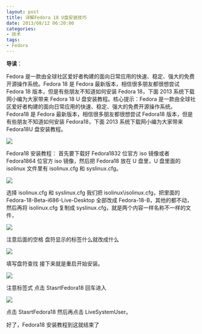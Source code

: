 ```yaml
---
layout: post
title: 详解Fedora 18 U盘安装技巧
date: 2013/08/12 06:20:00
categories:
- 技术
tags:
- Fedora
---
```


**导读**：

Fedora 是一款由全球社区爱好者构建的面向日常应用的快速、稳定、强大的免费开源操作系统。Fedora 18 是 Fedora 最新版本，相信很多朋友都很想尝试 Fedora 18 版本，但是有些朋友不知道如何安装 Fedora 18，下面 2013 系统下载网小编为大家带来 Fedora 18 U 盘安装教程。核心提示：Fedora 是一款由全球社区爱好者构建的面向日常应用的快速、稳定、强大的免费开源操作系统。Fedora18 是 Fedora 最新版本，相信很多朋友都很想尝试 Fedora18 版本，但是有些朋友不知道如何安装 Fedora18，下面 2013 系统下载网小编为大家带来 Fedora18U 盘安装教程。

![](http://pics.naaln.com/blog/2019-01-14-062422.jpg-basicBlog)

Fedora18 安装教程： 首先要下载好 Fedora1832 位官方 iso 镜像或者 Fedora1864 位官方 iso 镜像，然后把 Fedora18 放在 U 盘里，U 盘里面的 isolinux 文件里有 isolinux.cfg 和 syslinux.cfg。

![](http://pics.naaln.com/blog/2019-01-14-062423.jpg-basicBlog)

选择 isolinux.cfg 和 syslinux.cfg 我们把 isolinux\isolinux.cfg，把里面的 Fedora-18-Beta-i686-Live-Desktop 全部改成 Fedora-18-B，其他的都不动，然后再将 isolinux.cfg 复制成 syslinux.cfg，就是两个内容一样名称不一样的文件，

![](http://pics.naaln.com/blog/2019-01-14-062424.jpg-basicBlog)

注意后面的空格 盘符显示的标签什么就改成什么

![](http://pics.naaln.com/blog/2019-01-14-062425.jpg-basicBlog)

填写盘符查找 接下来就是重启开始安装。

![](http://pics.naaln.com/blog/2019-01-14-062426.jpg-basicBlog)

注意标签式 点击 StasrtFedora18 回车进入

![](http://pics.naaln.com/blog/2019-01-14-062427.jpg-basicBlog)

点击 StasrtFedora18 然后再点击 LiveSystemUser。

好了，Fedora18 安装教程到这就结束了
